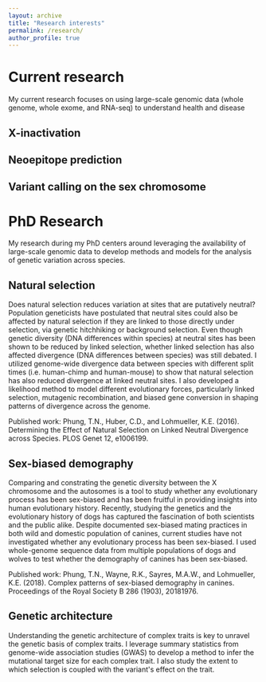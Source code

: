 ```yaml
---
layout: archive
title: "Research interests"
permalink: /research/
author_profile: true
---
```


# Current research
My current research focuses on using large-scale genomic data (whole genome, whole exome, and RNA-seq) to understand health and disease
## X-inactivation
## Neoepitope prediction
## Variant calling on the sex chromosome

# PhD Research
My research during my PhD centers around leveraging the availability of large-scale genomic data to develop methods and models for the analysis of genetic variation across species. 

## Natural selection
Does natural selection reduces variation at sites that are putatively neutral? Population geneticists have postulated that neutral sites could also be affected by natural selection if they are linked to those directly under selection, via genetic hitchhiking or background selection. Even though genetic diversity (DNA differences within species) at neutral sites has been shown to be reduced by linked selection, whether linked selection has also affected divergence (DNA differences between species) was still debated. I utilized genome-wide divergence data between species with different split times (i.e. human-chimp and human-mouse) to show that natural selection has also reduced divergence at linked neutral sites. I also developed a likelihood method to model different evolutionary forces, particularly linked selection, mutagenic recombination, and biased gene conversion in shaping patterns of divergence across the genome. 

Published work: Phung, T.N., Huber, C.D., and Lohmueller, K.E. (2016). Determining the Effect of Natural Selection on Linked Neutral Divergence across Species. PLOS Genet 12, e1006199.

## Sex-biased demography
Comparing and constrating the genetic diversity between the X chromosome and the autosomes is a tool to study whether any evolutionary process has been sex-biased and has been fruitful in providing insights into human evolutionary history. Recently, studying the genetics and the evolutionary history of dogs has captured the fascination of both scientists and the public alike. Despite documented sex-biased mating practices in both wild and domestic population of canines, current studies have not investigated whether any evolutionary process has been sex-biased. I used whole-genome sequence data from multiple populations of dogs and wolves to test whether the demography of canines has been sex-biased. 

Published work: Phung, T.N., Wayne, R.K., Sayres, M.A.W., and Lohmueller, K.E. (2018). Complex patterns of sex-biased demography in canines. Proceedings of the Royal Society B 286 (1903), 20181976.

## Genetic architecture
Understanding the genetic architecture of complex traits is key to unravel the genetic basis of complex traits. I leverage summary statistics from genome-wide association studies (GWAS) to develop a method to infer the mutational target size for each complex trait. I also study the extent to which selection is coupled with the variant's effect on the trait. 
